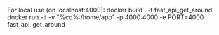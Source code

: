 For local use (on localhost:4000): 
docker build . -t fast_api_get_around
docker run -it -v "%cd%:/home/app" -p 4000:4000 -e PORT=4000 fast_api_get_around